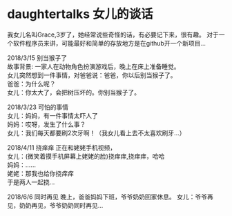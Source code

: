 # daughtertalks 女儿的谈话

我女儿名叫Grace,3岁了，她经常说些奇怪的话，有必要记下来，很有趣。
对于一个软件程序员来讲，可能最好和简单的存放地方是在github开一个新项目...

2018/3/15 别当猴子了
<br />故事背景: 一家人在动物角色扮演游戏后，晚上在床上准备睡觉。
<br />女儿突然想到一件事情，对爸爸说：爸爸，你以后别当猴子了。
<br />爸爸：为什么呢？
<br />女儿：你太大了，会把树压坏的。你别当猴子了。

2018/3/23 可怕的事情 
<br />女儿：妈妈，有一件事情太吓人了
<br />妈妈：哎呀，发生了什么事？
<br />女儿：我们每天都要刷2次牙啊！（我女儿看上去不太喜欢刷牙...）

2018/4/11 挠痒痒
正在和姥姥手机视频，
<br />女儿：(微笑着摸手机屏幕上姥姥的脸)挠痒痒,挠痒痒，哈哈
<br />妈妈：......
<br />姥姥：那我也给你挠痒痒
<br />于是两人一起挠...

2018/6/6 同时再见
晚上，爸爸妈妈下班，爷爷奶奶回家休息。
女儿：爷爷再见，奶奶再见，爷爷奶奶同时再见...


